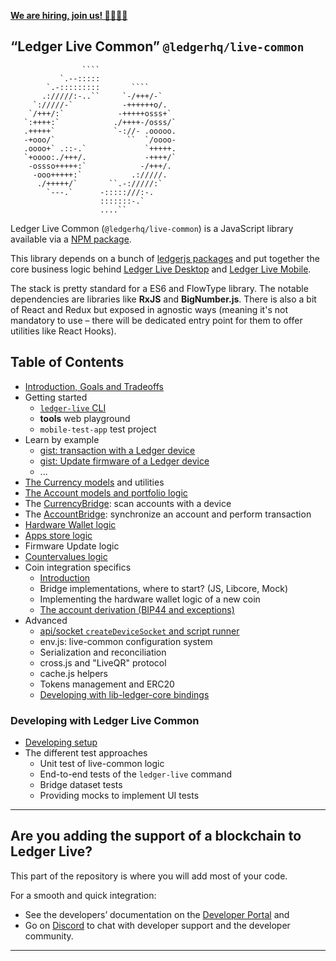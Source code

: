 **[We are hiring, join us! 👨‍💻👩‍💻](https://jobs.lever.co/ledger/?department=Engineering)**

## “Ledger Live Common” `@ledgerhq/live-common`

`````
                ````
           `.--:::::
        `.-:::::::::       ````
       .://///:-..``     `-/+++/-`
     `://///-`           -++++++o/.
    `/+++/:`            -+++++osss+`
   `:++++:`            ./++++-/osss/`
   .+++++`             `-://- .ooooo.
   -+ooo/`                ``  `/oooo-
   .oooo+` .::-.`             `+++++.
   `+oooo:./+++/.             -++++/`
    -ossso+++++:`            -/+++/.
     -ooo+++++:`           .://///.
      ./+++++/`       ``.-://///:`
        `---.`      -:::::///:-.
                    :::::::-.`
                    ....``

`````

Ledger Live Common (`@ledgerhq/live-common`) is a JavaScript library available via a [NPM package](https://npmjs.com/@ledgerhq/live-common).

This library depends on a bunch of [ledgerjs packages](https://github.com/LedgerHQ/ledger-live/tree/develop/libs/ledgerjs) and put together the core business logic behind [Ledger Live Desktop](https://github.com/LedgerHQ/ledger-live/tree/develop/apps/ledger-live-desktop) and [Ledger Live Mobile](https://github.com/LedgerHQ/ledger-live/tree/develop/apps/ledger-live-mobile).

The stack is pretty standard for a ES6 and FlowType library. The notable dependencies are libraries like **RxJS** and **BigNumber.js**. There is also a bit of React and Redux but exposed in agnostic ways (meaning it's not mandatory to use – there will be dedicated entry point for them to offer utilities like React Hooks).

## Table of Contents

- [Introduction, Goals and Tradeoffs](https://github.com/LedgerHQ/ledger-live/wiki/LLC:intro)
- Getting started
  - [`ledger-live` CLI](https://github.com/LedgerHQ/ledger-live/wiki/LLC:cli)
  - **tools** web playground
  - `mobile-test-app` test project
- Learn by example
  - [gist: transaction with a Ledger device](https://github.com/LedgerHQ/ledger-live/wiki/LLC:gist-tx)
  - [gist: Update firmware of a Ledger device](https://github.com/LedgerHQ/ledger-live/wiki/LLC:gist-firmware)
  - ...
- [The Currency models](https://github.com/LedgerHQ/ledger-live/wiki/LLC:currency) and utilities
- [The Account models and portfolio logic](https://github.com/LedgerHQ/ledger-live/wiki/LLC:account)
- The [CurrencyBridge](https://github.com/LedgerHQ/ledger-live/wiki/LLC:CurrencyBridge): scan accounts with a device
- The [AccountBridge](https://github.com/LedgerHQ/ledger-live/wiki/LLC:AccountBridge): synchronize an account and perform transaction
- [Hardware Wallet logic](https://github.com/LedgerHQ/ledger-live/wiki/LLC:hw)
- [Apps store logic](https://github.com/LedgerHQ/ledger-live/wiki/LLC:apps)
- Firmware Update logic
- [Countervalues logic](https://github.com/LedgerHQ/ledger-live/wiki/LLC:countervalues)
- Coin integration specifics
  - [Introduction](https://github.com/LedgerHQ/ledger-live/wiki/LLC:ci-intro)
  - Bridge implementations, where to start? (JS, Libcore, Mock)
  - Implementing the hardware wallet logic of a new coin
  - [The account derivation (BIP44 and exceptions)](https://github.com/LedgerHQ/ledger-live/wiki/LLC:derivation)
- Advanced
  - [api/socket `createDeviceSocket` and script runner](https://github.com/LedgerHQ/ledger-live/wiki/LLC:socket)
  - env.js: live-common configuration system
  - Serialization and reconciliation
  - cross.js and "LiveQR" protocol
  - cache.js helpers
  - Tokens management and ERC20
  - [Developing with lib-ledger-core bindings](https://github.com/LedgerHQ/ledger-live/wiki/LLC:adding-libcore-bindings)

### Developing with Ledger Live Common

- [Developing setup](https://github.com/LedgerHQ/ledger-live/wiki/LLC:developing)
- The different test approaches
  - Unit test of live-common logic
  - End-to-end tests of the `ledger-live` command
  - Bridge dataset tests
  - Providing mocks to implement UI tests

---

## Are you adding the support of a blockchain to Ledger Live?

This part of the repository is where you will add most of your code.

For a smooth and quick integration:
- See the developers’ documentation on the [Developer Portal](https://developers.ledger.com/docs/coin/general-process/) and 
- Go on [Discord](https://developers.ledger.com/discord-pro/) to chat with developer support and the developer community.

---

